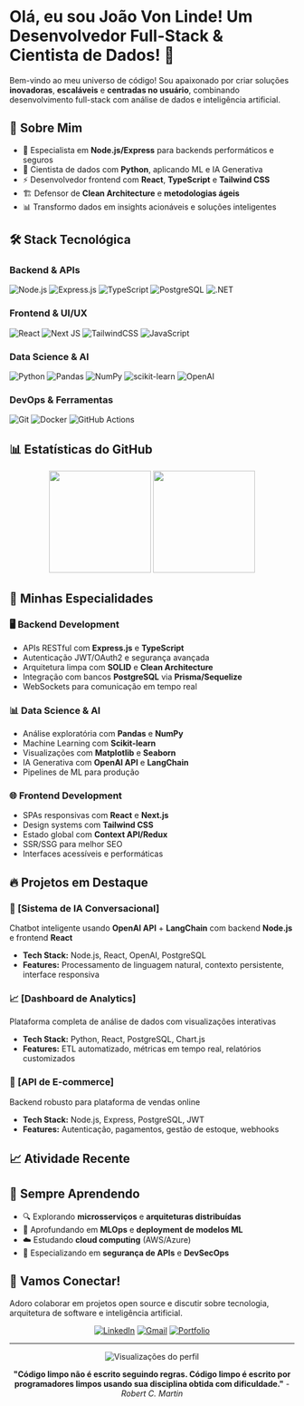 # Olá, eu sou João Von Linde! Um Desenvolvedor Full-Stack & Cientista de Dados! 👋

Bem-vindo ao meu universo de código! Sou apaixonado por criar soluções **inovadoras**, **escaláveis** e **centradas no usuário**, combinando desenvolvimento full-stack com análise de dados e inteligência artificial.

## 🚀 Sobre Mim

- 🔭 Especialista em **Node.js/Express** para backends performáticos e seguros
- 🧠 Cientista de dados com **Python**, aplicando ML e IA Generativa
- ⚡ Desenvolvedor frontend com **React**, **TypeScript** e **Tailwind CSS**
- 🏗️ Defensor de **Clean Architecture** e **metodologias ágeis**
- 📊 Transformo dados em insights acionáveis e soluções inteligentes

## 🛠️ Stack Tecnológica

### Backend & APIs
![Node.js](https://img.shields.io/badge/Node.js-43853D?style=for-the-badge&logo=node.js&logoColor=white)
![Express.js](https://img.shields.io/badge/Express.js-404D59?style=for-the-badge&logo=express&logoColor=white)
![TypeScript](https://img.shields.io/badge/TypeScript-007ACC?style=for-the-badge&logo=typescript&logoColor=white)
![PostgreSQL](https://img.shields.io/badge/PostgreSQL-316192?style=for-the-badge&logo=postgresql&logoColor=white)
![.NET](https://img.shields.io/badge/.NET-5C2D91?style=for-the-badge&logo=.net&logoColor=white)

### Frontend & UI/UX
![React](https://img.shields.io/badge/React-20232A?style=for-the-badge&logo=react&logoColor=61DAFB)
![Next JS](https://img.shields.io/badge/Next-black?style=for-the-badge&logo=next.js&logoColor=white)
![TailwindCSS](https://img.shields.io/badge/Tailwind_CSS-38B2AC?style=for-the-badge&logo=tailwind-css&logoColor=white)
![JavaScript](https://img.shields.io/badge/JavaScript-F7DF1E?style=for-the-badge&logo=javascript&logoColor=black)

### Data Science & AI
![Python](https://img.shields.io/badge/Python-3776AB?style=for-the-badge&logo=python&logoColor=white)
![Pandas](https://img.shields.io/badge/Pandas-150458?style=for-the-badge&logo=pandas&logoColor=white)
![NumPy](https://img.shields.io/badge/NumPy-013243?style=for-the-badge&logo=numpy&logoColor=white)
![scikit-learn](https://img.shields.io/badge/scikit--learn-F7931E?style=for-the-badge&logo=scikit-learn&logoColor=white)
![OpenAI](https://img.shields.io/badge/OpenAI-412991?style=for-the-badge&logo=openai&logoColor=white)

### DevOps & Ferramentas
![Git](https://img.shields.io/badge/Git-E34F26?style=for-the-badge&logo=git&logoColor=white)
![Docker](https://img.shields.io/badge/Docker-2496ED?style=for-the-badge&logo=docker&logoColor=white)
![GitHub Actions](https://img.shields.io/badge/GitHub_Actions-2088FF?style=for-the-badge&logo=github-actions&logoColor=white)

## 📊 Estatísticas do GitHub

<div align="center">
  <img height="180em" src="https://github-readme-stats.vercel.app/api?username=JoaoVonLinde&show_icons=true&theme=tokyonight&include_all_commits=true&count_private=true"/>
  <img height="180em" src="https://github-readme-stats.vercel.app/api/top-langs/?username=JoaoVonLinde&layout=compact&langs_count=7&theme=tokyonight"/>
</div>

## 🎯 Minhas Especialidades

### 🖥️ **Backend Development**
- APIs RESTful com **Express.js** e **TypeScript**
- Autenticação JWT/OAuth2 e segurança avançada
- Arquitetura limpa com **SOLID** e **Clean Architecture**
- Integração com bancos **PostgreSQL** via **Prisma/Sequelize**
- WebSockets para comunicação em tempo real

### 📊 **Data Science & AI**
- Análise exploratória com **Pandas** e **NumPy**
- Machine Learning com **Scikit-learn**
- Visualizações com **Matplotlib** e **Seaborn**
- IA Generativa com **OpenAI API** e **LangChain**
- Pipelines de ML para produção

### 🌐 **Frontend Development**
- SPAs responsivas com **React** e **Next.js**
- Design systems com **Tailwind CSS**
- Estado global com **Context API/Redux**
- SSR/SSG para melhor SEO
- Interfaces acessíveis e performáticas

## 🔥 Projetos em Destaque

### 🤖 [Sistema de IA Conversacional]
Chatbot inteligente usando **OpenAI API** + **LangChain** com backend **Node.js** e frontend **React**
- **Tech Stack:** Node.js, React, OpenAI, PostgreSQL
- **Features:** Processamento de linguagem natural, contexto persistente, interface responsiva

### 📈 [Dashboard de Analytics]
Plataforma completa de análise de dados com visualizações interativas
- **Tech Stack:** Python, React, PostgreSQL, Chart.js
- **Features:** ETL automatizado, métricas em tempo real, relatórios customizados

### 🏪 [API de E-commerce]
Backend robusto para plataforma de vendas online
- **Tech Stack:** Node.js, Express, PostgreSQL, JWT
- **Features:** Autenticação, pagamentos, gestão de estoque, webhooks

## 📈 Atividade Recente

<!--START_SECTION:activity-->
<!--END_SECTION:activity-->

## 🌱 Sempre Aprendendo

- 🔍 Explorando **microsserviços** e **arquiteturas distribuídas**
- 🤖 Aprofundando em **MLOps** e **deployment de modelos ML**
- ☁️ Estudando **cloud computing** (AWS/Azure)
- 🔐 Especializando em **segurança de APIs** e **DevSecOps**

## 💬 Vamos Conectar!

Adoro colaborar em projetos open source e discutir sobre tecnologia, arquitetura de software e inteligência artificial.

<div align="center">
  
[![LinkedIn](https://img.shields.io/badge/LinkedIn-0077B5?style=for-the-badge&logo=linkedin&logoColor=white)](SEU_LINKEDIN)
[![Gmail](https://img.shields.io/badge/Gmail-D14836?style=for-the-badge&logo=gmail&logoColor=white)](mailto:SEU_EMAIL)
[![Portfolio](https://img.shields.io/badge/Portfolio-FF5722?style=for-the-badge&logo=todoist&logoColor=white)](SEU_PORTFOLIO)

</div>

---

<div align="center">
  <img src="https://komarev.com/ghpvc/?username=SEU_USERNAME&color=0e75b6&style=flat" alt="Visualizações do perfil" />
</div>

<div align="center">
  
**"Código limpo não é escrito seguindo regras. Código limpo é escrito por programadores limpos usando sua disciplina obtida com dificuldade."** - *Robert C. Martin*

</div>
